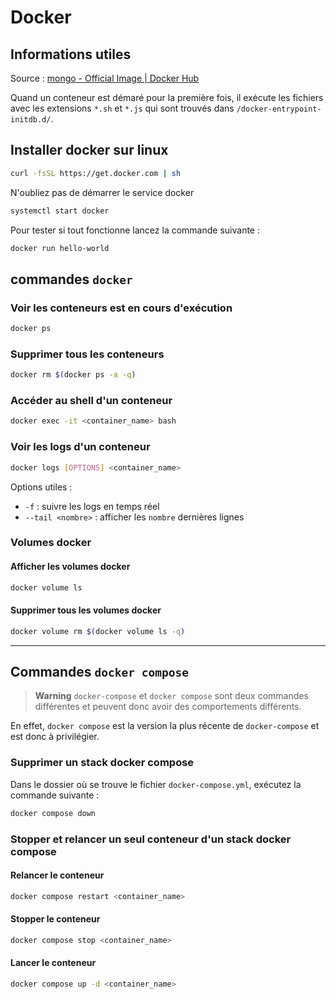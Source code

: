 # Docker

## Informations utiles

Source : [mongo - Official Image | Docker Hub](https://hub.docker.com/_/mongo)

Quand un conteneur est démaré pour la première fois, il exécute les fichiers avec les extensions `*.sh` et `*.js` qui sont trouvés dans `/docker-entrypoint-initdb.d/`.

## Installer docker sur linux

```bash
curl -fsSL https://get.docker.com | sh
```

N'oubliez pas de démarrer le service docker 

```bash
systemctl start docker
```

Pour tester si tout fonctionne lancez la commande suivante :

```bash
docker run hello-world
```

## commandes `docker`

### Voir les conteneurs est en cours d'exécution

```bash
docker ps
```

### Supprimer tous les conteneurs

```bash
docker rm $(docker ps -a -q)
```

### Accéder au shell d'un conteneur

```bash
docker exec -it <container_name> bash
```

### Voir les logs d'un conteneur

```bash
docker logs [OPTIONS] <container_name>
```

Options utiles :

- `-f` : suivre les logs en temps réel
- `--tail <nombre>` : afficher les `nombre` dernières lignes

### Volumes docker

#### Afficher les volumes docker

```bash
docker volume ls
```

#### Supprimer tous les volumes docker

```bash
docker volume rm $(docker volume ls -q)
```

---

## Commandes `docker compose`

> **Warning**
> `docker-compose` et `docker compose` sont deux commandes différentes et peuvent donc avoir des comportements différents.

En effet, `docker compose` est la version la plus récente de `docker-compose` et est donc à privilégier.

### Supprimer un stack docker compose

Dans le dossier où se trouve le fichier `docker-compose.yml`, exécutez la commande suivante :

```bash
docker compose down
```

### Stopper et relancer un seul conteneur d'un stack docker compose

#### Relancer le conteneur

```bash
docker compose restart <container_name>
```

#### Stopper le conteneur

```bash
docker compose stop <container_name>
```

#### Lancer le conteneur

```bash
docker compose up -d <container_name>
```
